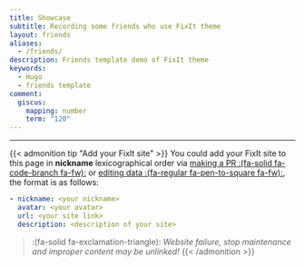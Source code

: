 ```yaml
---
title: Showcase
subtitle: Recording some friends who use FixIt theme
layout: friends
aliases:
  - /friends/
description: Friends template demo of FixIt theme
keywords:
  - Hugo
  - friends template
comment:
  giscus:
    mapping: number
    term: "120"
---
```


---

{{< admonition tip "Add your FixIt site" >}}
You could add your FixIt site to this page in **nickname** lexicographical order via [making a PR :(fa-solid fa-code-branch fa-fw):](https://github.com/hugo-fixit/docs/pulls) or [editing data :(fa-regular fa-pen-to-square fa-fw):](https://github.com/hugo-fixit/docs/edit/main/data/friends.yml), the format is as follows:

```yml
- nickname: <your nickname>
  avatar: <your avatar>
  url: <your site link>
  description: <description of your site>
```

> :(fa-solid fa-exclamation-triangle): *Website failure, stop maintenance and improper content may be unlinked!*
{{< /admonition >}}
